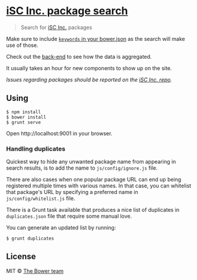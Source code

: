 ﻿# [iSC Inc. package search](http://iscinc.github.io/search)

> Search for [iSC Inc.](http://iscinc.github.io) packages

Make sure to include [`keywords` in your bower.json](https://docs.google.com/document/d/1APq7oA9tNao1UYWyOm8dKqlRP2blVkROYLZ2fLIjtWc/edit#heading=h.gexwkmadfy56) as the search will make use of those.

Check out the [back-end](https://github.com/bower/search-server) to see how the data is aggregated.

It usually takes an hour for new components to show up on the site.

*Issues regarding packages should be reported on the [iSC Inc. repo](https://github.com/iSCInc/search/issues/new).*

## Using

    $ npm install
    $ bower install
    $ grunt serve

Open http://localhost:9001 in your browser.

### Handling duplicates

Quickest way to hide any unwanted package name from appearing in search results, is to add the name to `js/config/ignore.js` file.

There are also cases when one popular package URL can end up being registered multiple times with various names. In that case, you can whitelist that package's URL by specifying a preferred name in `js/config/whitelist.js` file.

There is a Grunt task available that produces a nice list of duplicates in `duplicates.json` file that require some manual love.

You can generate an updated list by running:

    $ grunt duplicates

## License

MIT © [The Bower team](http://bower.io)